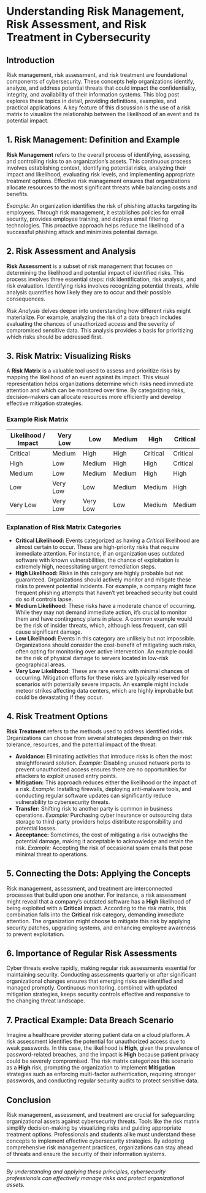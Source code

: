 # Understanding Risk Management, Risk Assessment, and Risk Treatment in Cybersecurity

## Introduction
Risk management, risk assessment, and risk treatment are foundational components of cybersecurity. These concepts help organizations identify, analyze, and address potential threats that could impact the confidentiality, integrity, and availability of their information systems. This blog post explores these topics in detail, providing definitions, examples, and practical applications. A key feature of this discussion is the use of a risk matrix to visualize the relationship between the likelihood of an event and its potential impact.

## 1. Risk Management: Definition and Example
**Risk Management** refers to the overall process of identifying, assessing, and controlling risks to an organization’s assets. This continuous process involves establishing context, identifying potential risks, analyzing their impact and likelihood, evaluating risk levels, and implementing appropriate treatment options. Effective risk management ensures that organizations allocate resources to the most significant threats while balancing costs and benefits.

*Example:* An organization identifies the risk of phishing attacks targeting its employees. Through risk management, it establishes policies for email security, provides employee training, and deploys email filtering technologies. This proactive approach helps reduce the likelihood of a successful phishing attack and minimizes potential damage.

## 2. Risk Assessment and Analysis
**Risk Assessment** is a subset of risk management that focuses on determining the likelihood and potential impact of identified risks. This process involves three essential steps: risk identification, risk analysis, and risk evaluation. Identifying risks involves recognizing potential threats, while analysis quantifies how likely they are to occur and their possible consequences.

*Risk Analysis* delves deeper into understanding how different risks might materialize. For example, analyzing the risk of a data breach includes evaluating the chances of unauthorized access and the severity of compromised sensitive data. This analysis provides a basis for prioritizing which risks should be addressed first.

## 3. Risk Matrix: Visualizing Risks
A **Risk Matrix** is a valuable tool used to assess and prioritize risks by mapping the likelihood of an event against its impact. This visual representation helps organizations determine which risks need immediate attention and which can be monitored over time. By categorizing risks, decision-makers can allocate resources more efficiently and develop effective mitigation strategies.

### Example Risk Matrix

| Likelihood / Impact | Very Low | Low   | Medium | High  | Critical |
|---------------------|----------|-------|--------|-------|----------|
| Critical            | Medium   | High  | High   | Critical | Critical |
| High                | Low      | Medium| High   | High     | Critical |
| Medium              | Low      | Medium| Medium | High     | High     |
| Low                 | Very Low | Low   | Medium | Medium   | High     |
| Very Low            | Very Low | Very Low | Low  | Medium   | Medium  |

### Explanation of Risk Matrix Categories
- **Critical Likelihood:** Events categorized as having a *Critical* likelihood are almost certain to occur. These are high-priority risks that require immediate attention. For instance, if an organization uses outdated software with known vulnerabilities, the chance of exploitation is extremely high, necessitating urgent remediation steps.
- **High Likelihood:** Risks in this category are highly probable but not guaranteed. Organizations should actively monitor and mitigate these risks to prevent potential incidents. For example, a company might face frequent phishing attempts that haven’t yet breached security but could do so if controls lapse.
- **Medium Likelihood:** These risks have a moderate chance of occurring. While they may not demand immediate action, it’s crucial to monitor them and have contingency plans in place. A common example would be the risk of insider threats, which, although less frequent, can still cause significant damage.
- **Low Likelihood:** Events in this category are unlikely but not impossible. Organizations should consider the cost-benefit of mitigating such risks, often opting for monitoring over active intervention. An example could be the risk of physical damage to servers located in low-risk geographical areas.
- **Very Low Likelihood:** These are rare events with minimal chances of occurring. Mitigation efforts for these risks are typically reserved for scenarios with potentially severe impacts. An example might include meteor strikes affecting data centers, which are highly improbable but could be devastating if they occur.

## 4. Risk Treatment Options
**Risk Treatment** refers to the methods used to address identified risks. Organizations can choose from several strategies depending on their risk tolerance, resources, and the potential impact of the threat:
- **Avoidance:** Eliminating activities that introduce risks is often the most straightforward solution. *Example:* Disabling unused network ports to prevent unauthorized access ensures there are no opportunities for attackers to exploit unused entry points.
- **Mitigation:** This approach reduces either the likelihood or the impact of a risk. *Example:* Installing firewalls, deploying anti-malware tools, and conducting regular software updates can significantly reduce vulnerability to cybersecurity threats.
- **Transfer:** Shifting risk to another party is common in business operations. *Example:* Purchasing cyber insurance or outsourcing data storage to third-party providers helps distribute responsibility and potential losses.
- **Acceptance:** Sometimes, the cost of mitigating a risk outweighs the potential damage, making it acceptable to acknowledge and retain the risk. *Example:* Accepting the risk of occasional spam emails that pose minimal threat to operations.

## 5. Connecting the Dots: Applying the Concepts
Risk management, assessment, and treatment are interconnected processes that build upon one another. For instance, a risk assessment might reveal that a company’s outdated software has a **High** likelihood of being exploited with a **Critical** impact. According to the risk matrix, this combination falls into the **Critical** risk category, demanding immediate attention. The organization might choose to mitigate this risk by applying security patches, upgrading systems, and enhancing employee awareness to prevent exploitation.

## 6. Importance of Regular Risk Assessments
Cyber threats evolve rapidly, making regular risk assessments essential for maintaining security. Conducting assessments quarterly or after significant organizational changes ensures that emerging risks are identified and managed promptly. Continuous monitoring, combined with updated mitigation strategies, keeps security controls effective and responsive to the changing threat landscape.

## 7. Practical Example: Data Breach Scenario
Imagine a healthcare provider storing patient data on a cloud platform. A risk assessment identifies the potential for unauthorized access due to weak passwords. In this case, the likelihood is **High**, given the prevalence of password-related breaches, and the impact is **High** because patient privacy could be severely compromised. The risk matrix categorizes this scenario as a **High** risk, prompting the organization to implement **Mitigation** strategies such as enforcing multi-factor authentication, requiring stronger passwords, and conducting regular security audits to protect sensitive data.

## Conclusion
Risk management, assessment, and treatment are crucial for safeguarding organizational assets against cybersecurity threats. Tools like the risk matrix simplify decision-making by visualizing risks and guiding appropriate treatment options. Professionals and students alike must understand these concepts to implement effective cybersecurity strategies. By adopting comprehensive risk management practices, organizations can stay ahead of threats and ensure the security of their information systems.

---
*By understanding and applying these principles, cybersecurity professionals can effectively manage risks and protect organizational assets.*
